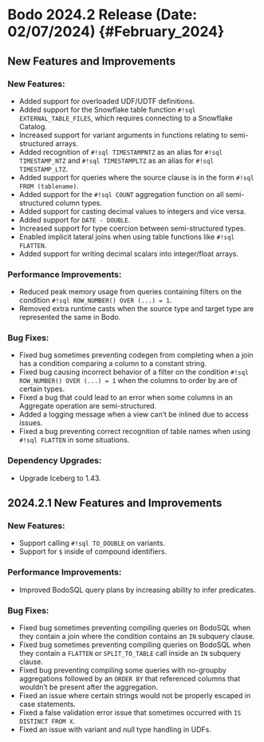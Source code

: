 
Bodo 2024.2 Release (Date: 02/07/2024) {#February_2024}
========================================

## New Features and Improvements


### New Features:
- Added support for overloaded UDF/UDTF definitions.
- Added support for the Snowflake table function `#!sql EXTERNAL_TABLE_FILES`, which requires connecting to a Snowflake Catalog.
- Increased support for variant arguments in functions relating to semi-structured arrays.
- Added recognition of `#!sql TIMESTAMPNTZ` as an alias for `#!sql TIMESTAMP_NTZ` and `#!sql TIMESTAMPLTZ` as an alias for `#!sql TIMESTAMP_LTZ`.
- Added support for queries where the source clause is in the form `#!sql FROM (tablename)`.
- Added support for the `#!sql COUNT` aggregation function on all semi-structured column types.
- Added support for casting decimal values to integers and vice versa.
- Added support for `DATE - DOUBLE`.
- Increased support for type coercion between semi-structured types.
- Enabled implicit lateral joins when using table functions like `#!sql FLATTEN`.
- Added support for writing decimal scalars into integer/float arrays.


### Performance Improvements:
- Reduced peak memory usage from queries containing filters on the condition `#!sql ROW_NUMBER() OVER (...) = 1`.
- Removed extra runtime casts when the source type and target type are represented the same in Bodo.


### Bug Fixes:
- Fixed bug sometimes preventing codegen from completing when a join has a condition comparing a column to a constant string.
- Fixed bug causing incorrect behavior of a filter on the condition `#!sql ROW_NUMBER() OVER (...) = 1` when the columns to order by are of certain types.
- Fixed a bug that could lead to an error when some columns in an Aggregate operation are semi-structured.
- Added a logging message when a view can’t be inlined due to access issues.
- Fixed a bug preventing correct recognition of table names when using `#!sql FLATTEN` in some situations.


### Dependency Upgrades:
- Upgrade Iceberg to 1.43.


## 2024.2.1 New Features and Improvements


### New Features:
- Support calling `#!sql TO_DOUBLE` on variants.
- Support for `$` inside of compound identifiers.


### Performance Improvements:
- Improved BodoSQL query plans by increasing ability to infer predicates.


### Bug Fixes:
- Fixed bug sometimes preventing compiling queries on BodoSQL when they contain a join where the condition contains an `IN` subquery clause.
- Fixed bug sometimes preventing compiling queries on BodoSQL when they contain a `FLATTEN` or `SPLIT_TO_TABLE` call inside an `IN` subquery clause.
- Fixed bug preventing compiling some queries with no-groupby aggregations followed by an `ORDER BY` that referenced columns that wouldn’t be present after the aggregation.
- Fixed an issue where certain strings would not be properly escaped in case statements.
- Fixed a false validation error issue that sometimes occurred with `IS DISTINCT FROM X`.
- Fixed an issue with variant and null type handling in UDFs.
